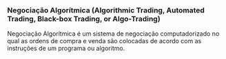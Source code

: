 ### Negociação Algorítmica (Algorithmic Trading, Automated Trading, Black-box Trading, or Algo-Trading)

Negociação Algorítmica é um sistema de negociação computadorizado no qual as ordens de compra e venda são colocadas de acordo com as instruções de um programa ou algoritmo.
